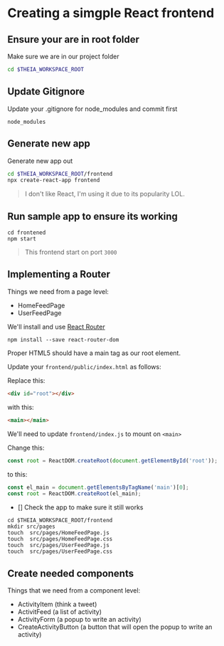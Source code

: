 # Creating a simgple React frontend

## Ensure your are in root folder
Make sure we are in our project folder
```sh
cd $THEIA_WORKSPACE_ROOT
```

## Update Gitignore
Update your .gitignore for node_modules and commit first
```
node_modules
```

## Generate new app
Generate new app out
```sh
cd $THEIA_WORKSPACE_ROOT/frontend
npx create-react-app frontend
```

> I don't like React, I'm using it due to its popularity LOL.

## Run sample app to ensure its working

```
cd frontened
npm start
```

> This frontend start on port `3000`

## Implementing a Router

Things we need from a page level:
- HomeFeedPage
- UserFeedPage

We'll install and use [React Router](https://v5.reactrouter.com/web/guides/quick-start)

```
npm install --save react-router-dom
```

Proper HTML5 should have a main tag as our root element.

Update your `frontend/public/index.html` as follows:

Replace this:

```html
<div id="root"></div>
```

with this:

```html
<main></main>
```

We'll need to update `frontend/index.js` to mount on `<main>`


Change this:
```js
const root = ReactDOM.createRoot(document.getElementById('root'));
```

to this:

```js
const el_main = document.getElementsByTagName('main')[0];
const root = ReactDOM.createRoot(el_main);
```

- [] Check the app to make sure it still works

```
cd $THEIA_WORKSPACE_ROOT/frontend
mkdir src/pages
touch  src/pages/HomeFeedPage.js
touch  src/pages/HomeFeedPage.css
touch  src/pages/UserFeedPage.js
touch  src/pages/UserFeedPage.css
```


## Create needed components

Things that we need from a component level:
- ActivityItem (think a tweet)
- ActivitFeed (a list of activity)
- ActivityForm (a popup to write an activity)
- CreateActivityButton (a button that will open the popup to write an activity)
